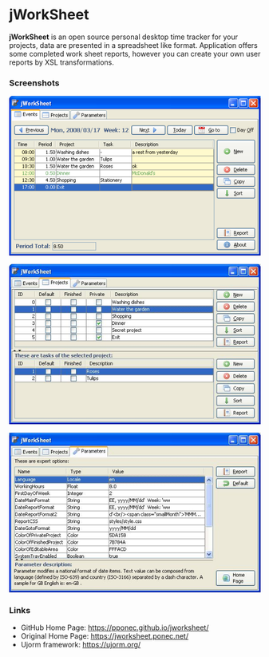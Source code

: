 # jWorkSheet


**jWorkSheet** is an open source personal desktop time tracker for your projects,
data are presented in a spreadsheet like format.
Application offers some completed work sheet reports, however you can create your own user reports by XSL transformations.

### Screenshots

![alt Events](docs/screenshots/1-Events.png "Events")

![alt Events](docs/screenshots/3-Projects.jpg "Projects")

![alt Events](docs/screenshots/4-Parameters.jpg "Parameters")

### Links

* GitHub Home Page: https://pponec.github.io/jworksheet/
* Original Home Page: https://jworksheet.ponec.net/
* Ujorm framework: https://ujorm.org/
